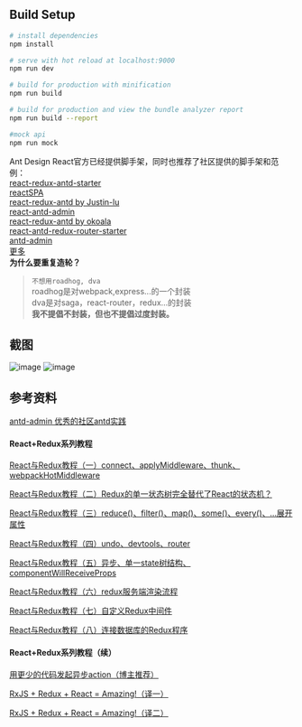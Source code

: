 ## Build Setup

``` bash
# install dependencies
npm install

# serve with hot reload at localhost:9000
npm run dev

# build for production with minification
npm run build

# build for production and view the bundle analyzer report
npm run build --report

#mock api
npm run mock
```


Ant Design React官方已经提供脚手架，同时也推荐了社区提供的脚手架和范例：<br />
[react-redux-antd-starter](https://github.com/BetaRabbit/react-redux-antd-starter)<br />
[reactSPA](https://github.com/JasonBai007/reactSPA)<br />
[react-redux-antd by Justin-lu](https://github.com/Justin-lu/react-redux-antd)<br />
[react-antd-admin](https://github.com/fireyy/react-antd-admin)<br />
[react-redux-antd by okoala](https://github.com/okoala/react-redux-antd)<br />
[react-antd-redux-router-starter](https://github.com/yuzhouisme/react-antd-redux-router-starter)<br />
[antd-admin](https://github.com/zuiidea/antd-admin)<br />
[更多](https://github.com/ant-design/ant-design/issues/129)<br />
**为什么要重复造轮？**
>`不想用roadhog, dva`<br />
>roadhog是对webpack,express...的一个封装 <br />
>dva是对saga，react-router，redux...的封装 <br />
>**我不提倡不封装，但也不提倡过度封装。**

## 截图

![image](https://raw.githubusercontent.com/lanux/react-admin/master/public/img/login.png)
![image](https://raw.githubusercontent.com/lanux/react-admin/master/public/img/home.png)


## 参考资料
[antd-admin 优秀的社区antd实践](https://github.com/zuiidea/antd-admin)

#### React+Redux系列教程

 [React与Redux教程（一）connect、applyMiddleware、thunk、webpackHotMiddleware](https://lewis617.github.io/2016/01/19/r2-counter/)

 [React与Redux教程（二）Redux的单一状态树完全替代了React的状态机？](https://lewis617.github.io/2016/01/20/r2-state/)

 [React与Redux教程（三）reduce()、filter()、map()、some()、every()、...展开属性](https://lewis617.github.io/2016/01/21/r2-array/)

 [React与Redux教程（四）undo、devtools、router](https://lewis617.github.io/2016/01/26/r2-undo/)

 [React与Redux教程（五）异步、单一state树结构、componentWillReceiveProps](https://lewis617.github.io/2016/01/29/r2-async/)

 [React与Redux教程（六）redux服务端渲染流程](https://lewis617.github.io/2016/01/31/r2-ssr/)

 [React与Redux教程（七）自定义Redux中间件](https://lewis617.github.io/2016/02/02/r2-middleware/)

 [React与Redux教程（八）连接数据库的Redux程序](https://lewis617.github.io/2016/02/03/r2-database/)

#### React+Redux系列教程（续）

 [用更少的代码发起异步action（博主推荐）](https://lewis617.github.io/2016/11/30/redux-amrc/)

 [RxJS + Redux + React = Amazing!（译一）](https://lewis617.github.io/2016/12/08/rxjs-redux-react-amazing-1/)

 [RxJS + Redux + React = Amazing!（译二）](https://lewis617.github.io/2016/12/09/rxjs-redux-react-amazing-2/)


